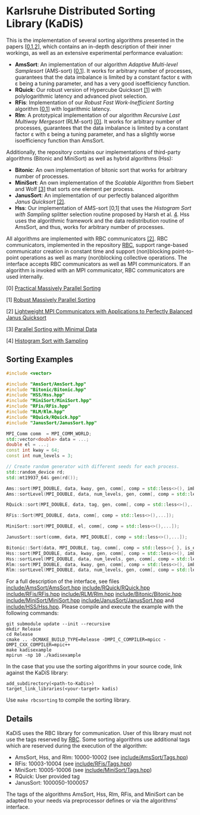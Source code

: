 # Karlsruhe Distributed Sorting Library (KaDiS)

This is the implementation of several sorting algorithms presented in the papers \[[0](https://dl.acm.org/doi/10.1145/2755573.2755595),[1](https://epubs.siam.org/doi/abs/10.1137/1.9781611974768.7),[2](https://doi.org/10.1109/IPDPS.2018.00035)\],
which contains an in-depth description of their inner workings, as well as an extensive experimental performance evaluation:

* **AmsSort**: An implementation of our algorithm *Adaptive Multi-level Samplesort* (AMS-sort) [[0](https://dl.acm.org/doi/10.1145/2755573.2755595),[1](https://epubs.siam.org/doi/abs/10.1137/1.9781611974768.7)]. It works for arbitrary number of processes, guarantees that the data imbalance is limited by a constant factor &epsilon; with &epsilon; being a tuning parameter, and has a very good isoefficiency function.
* **RQuick**: Our robust version of Hypercube Quicksort [[1]](https://epubs.siam.org/doi/abs/10.1137/1.9781611974768.7) with polylogarithmic latency and advanced pivot selection.
* **RFis**: Implementation of our *Robust Fast Work-Inefficient Sorting* algorithm [[0](https://dl.acm.org/doi/10.1145/2755573.2755595),[1](https://epubs.siam.org/doi/abs/10.1137/1.9781611974768.7)] with logarithmic latency.
* **Rlm**: A prototypical implementation of our algorithm *Recursive Last Multiway Mergesort* (RLM-sort) [[0]](https://dl.acm.org/doi/10.1145/2755573.2755595). It works for arbitrary number of processes, guarantees that the data imbalance is limited by a constant factor &epsilon; with &epsilon; being a tuning parameter, and has a slightly worse isoefficiency function than AmsSort.

Additionally, the repository contains our implementations of third-party algorithms (Bitonic and MiniSort) as well as hybrid algorithms (Hss):

* **Bitonic**: An own implementation of bitonic sort that works for arbitrary number of processes.
* **MiniSort**: An own implementation of the *Scalable Algorithm* from Siebert and Wolf [[3]](https://doi.org/10.1007/978-3-642-24449-0_20) that sorts one element per process.
* **JanusSort**: An implementation of our perfectly balanced algorithm *Janus Quicksort* [[2]](https://doi.org/10.1109/IPDPS.2018.00035).
* **Hss**: Our implementation of AMS-sort [0,1] that uses the *Histogram Sort with Sampling* splitter selection routine proposed by Harsh et al. [4](https://doi.org/10.1145/3323165.3323184). Hss uses the algorithmic framework and the data redistribution routine of AmsSort, and thus, works for arbitrary number of processes.


All algorithms are implemented with RBC communicators [[2]](https://doi.org/10.1109/IPDPS.2018.00035). RBC communicators, implemented in the repository [RBC](https://github.com/MichaelAxtmann/RBC.git), support range-based communicator creation in constant time and support (non)blocking point-to-point operations as well as many (non)blocking collective operations. The interface accepts RBC communicators as well as MPI communicators. If an algorithm is invoked with an MPI communicator, RBC communicators are used internally.

[0] [Practical Massively Parallel Sorting](https://dl.acm.org/doi/10.1145/2755573.2755595)

[1] [Robust Massively Parallel Sorting](https://epubs.siam.org/doi/abs/10.1137/1.9781611974768.7)

[2] [Lightweight MPI Communicators with Applications to Perfectly Balanced Janus Quicksort](https://doi.org/10.1109/IPDPS.2018.00035)

[3] [Parallel Sorting with Minimal Data](https://doi.org/10.1007/978-3-642-24449-0_20)

[4] [Histogram Sort with Sampling](https://doi.org/10.1145/3323165.3323184)

## Sorting Examples

```C++
#include <vector>

#include "AmsSort/AmsSort.hpp"
#include "Bitonic/Bitonic.hpp"
#include "HSS/Hss.hpp"
#include "MiniSort/MiniSort.hpp"
#include "RFis/RFis.hpp"
#include "RLM/Rlm.hpp"
#include "RQuick/RQuick.hpp"
#include "JanusSort/JanusSort.hpp"

MPI_Comm comm  = MPI_COMM_WORLD;
std::vector<double> data = ...;
double el = ...;
const int kway = 64;
const int num_levels = 3;

// Create random generator with different seeds for each process.
std::random_device rd;
std::mt19937_64& gen(rd());

Ams::sort(MPI_DOUBLE, data, kway, gen, comm[, comp = std::less<>(), imbalance = 1.10,...]);
Ams::sortLevel(MPI_DOUBLE, data, num_levels, gen, comm[, comp = std::less<>(), imbalance = 1.10,...]);

RQuick::sort(MPI_DOUBLE, data, tag, gen, comm[, comp = std::less<>(),...]);

RFis::Sort(MPI_DOUBLE, data, comm[, comp = std::less<>(),...]);

MiniSort::sort(MPI_DOUBLE, el, comm[, comp = std::less<>(),...]);

JanusSort::sort(comm, data, MPI_DOUBLE[, comp = std::less<>(),...]);

Bitonic::Sort(data, MPI_DOUBLE, tag, comm[, comp = std::less<>{ }, is_equal_input_size = false,...]);
Hss::sort(MPI_DOUBLE, data, kway, gen, comm[, comp = std::less<>(), imbalance = 1.10,...]);
Hss::sortLevel(MPI_DOUBLE, data, num_levels, gen, comm[, comp = std::less<>(), imbalance = 1.10,...]);
Rlm::sort(MPI_DOUBLE, data, kway, gen, comm[, comp = std::less<>(), imbalance = 1.10,...]);
Rlm::sortLevel(MPI_DOUBLE, data, num_levels, gen, comm[, comp = std::less<>(), imbalance = 1.10,...]);
```

For a full description of the interface, see files 
[include/AmsSort/AmsSort.hpp](include/AmsSort/AmsSort.hpp) [include/RQuick/RQuick.hpp](include/RQuick/RQuick.hpp)  [include/RFis/RFis.hpp](include/RFis/RFis.hpp) [include/RLM/Rlm.hpp](include/RLM/Rlm.hpp) [include/Bitonic/Bitonic.hpp](include/Bitonic/Bitonic.hpp) [include/MiniSort/MiniSort.hpp](include/MiniSort/MiniSort.hpp) [include/JanusSort/JanusSort.hpp](include/JanusSort/JanusSort.hpp) and [include/HSS/Hss.hpp](include/HSS/Hss.hpp). Please compile and execute the example with the following commands:

```
git submodule update --init --recursive
mkdir Release
cd Release
cmake .. -DCMAKE_BUILD_TYPE=Release -DMPI_C_COMPILER=mpicc -DMPI_CXX_COMPILER=mpic++
make kadisexample
mpirun -np 10 ./kadisexample
```

In the case that you use the sorting algorithms in your source code, link against the KaDiS library:
```
add_subdirectory(<path-to-KaDis>)
target_link_libraries(<your-target> kadis)
```

Use ```make rbcsorting``` to compile the sorting library.

## Details

KaDiS uses the RBC library for communication. User of this library must not use the tags reserved by [RBC](https://github.com/MichaelAxtmann/RBC.git). Some sorting algorithms use additional tags which are reserved during the execution of the algorithm:

* AmsSort, Hss, and Rlm: 10000-10002 (see [include/AmsSort/Tags.hpp](include/AmsSort/Tags.hpp))
* RFis: 10003-10004 (see [include/RFis/Tags.hpp](include/RFis/Tags.hpp))
* MiniSort: 10005-10006 (see [include/MiniSort/Tags.hpp](include/MiniSort/Tags.hpp))
* RQuick: User provided tag
* JanusSort: 1000050-1000057

The tags of the algorithms AmsSort, Hss, Rlm, RFis, and MiniSort can be adapted to your needs via preprocessor defines or via the algorithms' interface.

